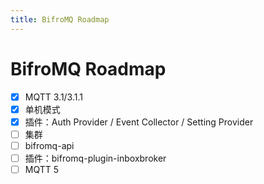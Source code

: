 ```yaml
---
title: BifroMQ Roadmap
---
```


# BifroMQ Roadmap

- [x] MQTT 3.1/3.1.1 
- [x] 单机模式
- [x] 插件：Auth Provider / Event Collector / Setting Provider
- [ ] 集群
- [ ] bifromq-api
- [ ] 插件：bifromq-plugin-inboxbroker
- [ ] MQTT 5
